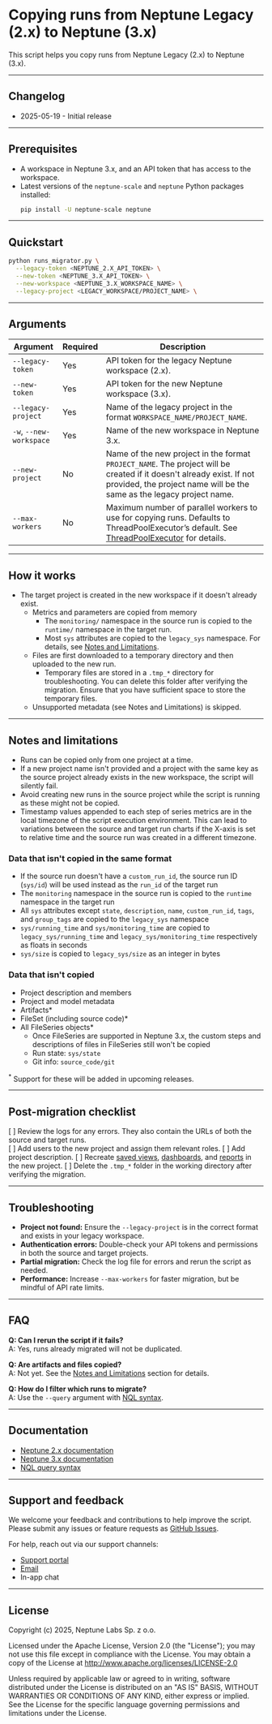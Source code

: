 # Copying runs from Neptune Legacy (2.x) to Neptune (3.x)

This script helps you copy runs from Neptune Legacy (2.x) to Neptune (3.x).

---
## Changelog
- 2025-05-19 - Initial release

---

## Prerequisites
- A workspace in Neptune 3.x, and an API token that has access to the workspace.
- Latest versions of the `neptune-scale` and `neptune` Python packages installed:
  ```bash
  pip install -U neptune-scale neptune
  ```

---

## Quickstart
```bash
python runs_migrator.py \
  --legacy-token <NEPTUNE_2.X_API_TOKEN> \
  --new-token <NEPTUNE_3.X_API_TOKEN> \
  --new-workspace <NEPTUNE_3.X_WORKSPACE_NAME> \
  --legacy-project <LEGACY_WORKSPACE/PROJECT_NAME> \
```

---

## Arguments

| Argument | Required | Description |
| --- | --- | --- |
| `--legacy-token` | Yes | API token for the legacy Neptune workspace (2.x). |
| `--new-token` | Yes | API token for the new Neptune workspace (3.x). |
| `--legacy-project` | Yes | Name of the legacy project in the format `WORKSPACE_NAME/PROJECT_NAME`. |
| `-w`, `--new-workspace` | Yes | Name of the new workspace in Neptune 3.x. |
| `--new-project` | No | Name of the new project in the format `PROJECT_NAME`. The project will be created if it doesn't already exist. If not provided, the project name will be the same as the legacy project name. |
| `--max-workers` | No | Maximum number of parallel workers to use for copying runs. Defaults to ThreadPoolExecutor’s default. See [ThreadPoolExecutor](https://docs.python.org/3/library/concurrent.futures.html#concurrent.futures.ThreadPoolExecutor) for details. |

---

## How it works
- The target project is created in the new workspace if it doesn't already exist.
  - Metrics and parameters are copied from memory
    - The `monitoring/` namespace in the source run is copied to the `runtime/` namespace in the target run.
    - Most `sys` attributes are copied to the `legacy_sys` namespace. For details, see [Notes and Limitations](#notes-and-limitations).
  - Files are first downloaded to a temporary directory and then uploaded to the new run.
    - Temporary files are stored in a `.tmp_*` directory for troubleshooting. You can delete this folder after verifying the migration. Ensure that you have sufficient space to store the temporary files.
  - Unsupported metadata (see Notes and Limitations) is skipped.

---

## Notes and limitations
- Runs can be copied only from one project at a time.
- If a new project name isn't provided and a project with the same key as the source project already exists in the new workspace, the script will silently fail.  
- Avoid creating new runs in the source project while the script is running as these might not be copied.
- Timestamp values appended to each step of series metrics are in the local timezone of the script execution environment. This can lead to variations between the source and target run charts if the X-axis is set to relative time and the source run was created in a different timezone.

### Data that isn't copied in the same format
- If the source run doesn't have a `custom_run_id`, the source run ID (`sys/id`) will be used instead as the `run_id` of the target run
- The `monitoring` namespace in the source run is copied to the `runtime` namespace in the target run
- All `sys` attributes except `state`, `description`, `name`, `custom_run_id`, `tags`, and `group_tags` are copied to the `legacy_sys` namespace
- `sys/running_time` and `sys/monitoring_time` are copied to `legacy_sys/running_time` and `legacy_sys/monitoring_time` respectively as floats in seconds
- `sys/size` is copied to `legacy_sys/size` as an integer in bytes

### Data that isn't copied
- Project description and members
- Project and model metadata
- Artifacts*
- FileSet (including source code)*
- All FileSeries objects*
  - Once FileSeries are supported in Neptune 3.x, the custom steps and descriptions of files in FileSeries still won't be copied
  - Run state: `sys/state`
  - Git info: `source_code/git`

<sup>*</sup> Support for these will be added in upcoming releases.


---

## Post-migration checklist
[ ] Review the logs for any errors. They also contain the URLs of both the source and target runs.  
[ ] Add users to the new project and assign them relevant roles.
[ ] Add project description.
[ ] Recreate [saved views](https://docs.neptune.ai/runs_table/#custom-views), [dashboards](https://docs.neptune.ai/custom_dashboard/), and [reports](https://docs.neptune.ai/reports/) in the new project.
[ ] Delete the `.tmp_*` folder in the working directory after verifying the migration.

---

## Troubleshooting

- **Project not found:** Ensure the `--legacy-project` is in the correct format and exists in your legacy workspace.
- **Authentication errors:** Double-check your API tokens and permissions in both the source and target projects.
- **Partial migration:** Check the log file for errors and rerun the script as needed.
- **Performance:** Increase `--max-workers` for faster migration, but be mindful of API rate limits.

---

## FAQ

**Q: Can I rerun the script if it fails?**  
A: Yes, runs already migrated will not be duplicated.

**Q: Are artifacts and files copied?**  
A: Not yet. See the [Notes and Limitations](#notes-and-limitations) section for details.

**Q: How do I filter which runs to migrate?**  
A: Use the `--query` argument with [NQL syntax](https://docs-legacy.neptune.ai/usage/nql/).

---

## Documentation

- [Neptune 2.x documentation](https://docs-legacy.neptune.ai/)
- [Neptune 3.x documentation](https://docs.neptune.ai/)
- [NQL query syntax](https://docs-legacy.neptune.ai/usage/nql/)

---

## Support and feedback
We welcome your feedback and contributions to help improve the script. Please submit any issues or feature requests as [GitHub Issues](https://github.com/neptune-ai/scale-examples/issues).

For help, reach out via our support channels:
- [Support portal](https://support.neptune.ai)
- [Email](mailto:support@neptune.ai)
- In-app chat

---

## License

Copyright (c) 2025, Neptune Labs Sp. z o.o.

Licensed under the Apache License, Version 2.0 (the "License"); you may not use this file except in compliance with the License. You may obtain a copy of the License at http://www.apache.org/licenses/LICENSE-2.0

Unless required by applicable law or agreed to in writing, software distributed under the License is distributed on an "AS IS" BASIS, WITHOUT WARRANTIES OR CONDITIONS OF ANY KIND, either express or implied.
See the License for the specific language governing permissions and limitations under the License.
